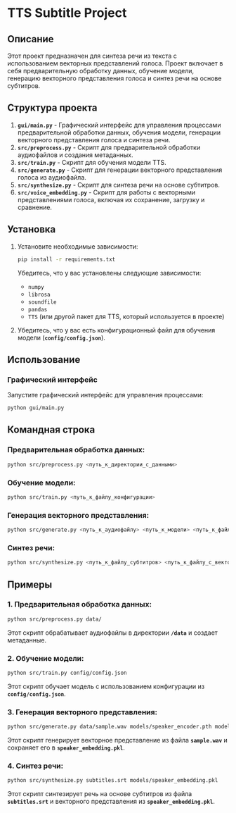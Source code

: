 # TTS Subtitle Project

## Описание

Этот проект предназначен для синтеза речи из текста с использованием векторных представлений голоса. Проект включает в себя предварительную обработку данных, обучение модели, генерацию векторного представления голоса и синтез речи на основе субтитров.

## Структура проекта
1. **`gui/main.py`** - Графический интерфейс для управления процессами предварительной обработки данных, обучения модели, генерации векторного представления голоса и синтеза речи.
2. **`src/preprocess.py`** - Скрипт для предварительной обработки аудиофайлов и создания метаданных.
3. **`src/train.py`** - Скрипт для обучения модели TTS.
4. **`src/generate.py`** - Скрипт для генерации векторного представления голоса из аудиофайла.
5. **`src/synthesize.py`** - Скрипт для синтеза речи на основе субтитров.
6. **`src/voice_embedding.py`** - Скрипт для работы с векторными представлениями голоса, включая их сохранение, загрузку и сравнение.
## Установка
1. Установите необходимые зависимости:
    ```bash
    pip install -r requirements.txt
    ```

   Убедитесь, что у вас установлены следующие зависимости:
   - `numpy`
   - `librosa`
   - `soundfile`
   - `pandas`
   - `TTS` (или другой пакет для TTS, который используется в проекте)

2. Убедитесь, что у вас есть конфигурационный файл для обучения модели (**`config/config.json`**).
## Использование
### Графический интерфейс

Запустите графический интерфейс для управления процессами:
```bash
python gui/main.py
```
## Командная строка

### Предварительная обработка данных:
```bash
python src/preprocess.py <путь_к_директории_с_данными>
```
### Обучение модели:

```bash
python src/train.py <путь_к_файлу_конфигурации>
```
### Генерация векторного представления:
```bash
python src/generate.py <путь_к_аудиофайлу> <путь_к_модели> <путь_к_файлу_с_вектором>
```
### Синтез речи:
```bash
python src/synthesize.py <путь_к_файлу_субтитров> <путь_к_файлу_с_вектором>
```
## Примеры
### 1. Предварительная обработка данных:
```bash
python src/preprocess.py data/
```
Этот скрипт обрабатывает аудиофайлы в директории **`/data`** и создает метаданные.
### 2. Обучение модели:
```bash
python src/train.py config/config.json
```
Этот скрипт обучает модель с использованием конфигурации из **`config/config.json`**.
### 3. Генерация векторного представления:
```bash
python src/generate.py data/sample.wav models/speaker_encoder.pth models/speaker_embedding.pkl
```
Этот скрипт генерирует векторное представление из файла **`sample.wav`** и сохраняет его в **`speaker_embedding.pkl`**.
### 4. Синтез речи:
```bash
python src/synthesize.py subtitles.srt models/speaker_embedding.pkl
```
Этот скрипт синтезирует речь на основе субтитров из файла **`subtitles.srt`** и векторного представления из **`speaker_embedding.pkl`**.
